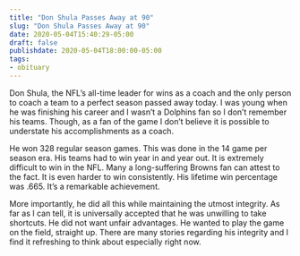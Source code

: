 ```yaml
---
title: "Don Shula Passes Away at 90"
slug: "Don Shula Passes Away at 90"
date: 2020-05-04T15:40:29-05:00
draft: false
publishdate: 2020-05-04T18:00:00-05:00
tags:
- obituary
---
```


Don Shula, the NFL’s all-time leader for wins as a coach and the only person to coach a team to a perfect season passed away today. I was young when he was finishing his career and I wasn’t a Dolphins fan so I don’t remember his teams. Though, as a fan of the game I don’t believe it is possible to understate his accomplishments as a coach.

He won 328 regular season games. This was done in the 14 game per season era. His teams had to win year in and year out. It is extremely difficult to win in the NFL. Many a long-suffering Browns fan can attest to the fact. It is even harder to win consistently. His lifetime win percentage was .665. It’s a remarkable achievement.

More importantly, he did all this while maintaining the utmost integrity. As far as I can tell, it is universally accepted that he was unwilling to take shortcuts. He did not want unfair advantages. He wanted to play the game on the field, straight up. There are many stories regarding his integrity and I find it refreshing to think about especially right now.
